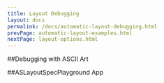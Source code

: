 ```yaml
---
title: Layout Debugging
layout: docs
permalink: /docs/automatic-layout-debugging.html
prevPage: automatic-layout-examples.html
nextPage: layout-options.html
---
```


##Debugging with ASCII Art

##ASLayoutSpecPlayground App
